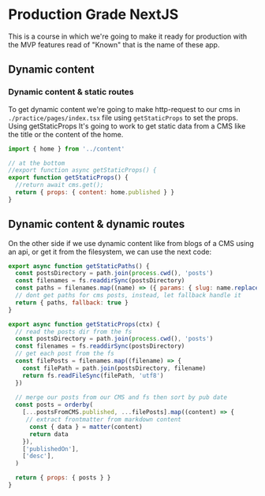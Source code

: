 # Production Grade NextJS

This is a course in which we're going to make it ready for production with the MVP features read of "Known" that is the name of these app.

## Dynamic content

### Dynamic content & static routes

To get dynamic content we're going to make http-request to our cms in `./practice/pages/index.tsx` file using `getStaticProps` to set the props. Using getStaticProps It's going to work to get static data from a CMS like the title or the content of the home.


```Javascript
import { home } from '../content'

// at the bottom
//export function async getStaticProps() {
export function getStaticProps() {
  //return await cms.get();
  return { props: { content: home.published } }
}
```

## Dynamic content & dynamic routes

On the other side if we use dynamic content like from blogs of a CMS using an api, or get it from the filesystem, we can use the next code:


```JAVASCRIPT
export async function getStaticPaths() {
  const postsDirectory = path.join(process.cwd(), 'posts')
  const filenames = fs.readdirSync(postsDirectory)
  const paths = filenames.map((name) => ({ params: { slug: name.replace('.mdx', '') } }))
  // dont get paths for cms posts, instead, let fallback handle it
  return { paths, fallback: true }
}

export async function getStaticProps(ctx) {
  // read the posts dir from the fs
  const postsDirectory = path.join(process.cwd(), 'posts')
  const filenames = fs.readdirSync(postsDirectory)
  // get each post from the fs
  const filePosts = filenames.map((filename) => {
    const filePath = path.join(postsDirectory, filename)
    return fs.readFileSync(filePath, 'utf8')
  })
  
  // merge our posts from our CMS and fs then sort by pub date
  const posts = orderby(
    [...postsFromCMS.published, ...filePosts].map((content) => {
     // extract frontmatter from markdown content
      const { data } = matter(content)
      return data
    }),
    ['publishedOn'],
    ['desc'],
  )

  return { props: { posts } }
}
```

### 